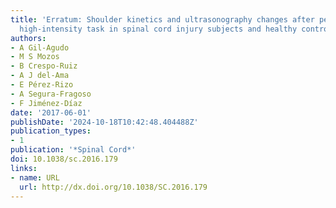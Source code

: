 ```yaml
---
title: 'Erratum: Shoulder kinetics and ultrasonography changes after performing a
  high-intensity task in spinal cord injury subjects and healthy controls'
authors:
- A Gil-Agudo
- M S Mozos
- B Crespo-Ruiz
- A J del-Ama
- E Pérez-Rizo
- A Segura-Fragoso
- F Jiménez-Díaz
date: '2017-06-01'
publishDate: '2024-10-18T10:42:48.404488Z'
publication_types:
- 1
publication: '*Spinal Cord*'
doi: 10.1038/sc.2016.179
links:
- name: URL
  url: http://dx.doi.org/10.1038/SC.2016.179
---
```

